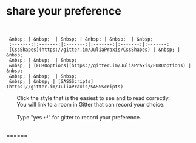# share your preference
&nbsp;  

     &nbsp; | &nbsp;  | &nbsp; | &nbsp; | &nbsp;  | &nbsp;
     :-------:|:-------:|:-------:|:-------:|:-------:|:-------:
     [CssShapes](https://gitter.im/JuliaPraxis/CssShapes) | &nbsp; | &nbsp;  
     &nbsp; | &nbsp;  | &nbsp;  
     &nbsp; | [EUROoptions](https://gitter.im/JuliaPraxis/EUROoptions) | &nbsp;  
     &nbsp; | &nbsp;  | &nbsp;  
     &nbsp; | &nbsp; | [SASSScripts](https://gitter.im/JuliaPraxis/SASSScripts)   
    
    
&nbsp;&nbsp;&nbsp;&nbsp;&nbsp;&nbsp;
     Click the style that is the easiest to see and to read correctly.  
&nbsp;&nbsp;&nbsp;&nbsp;&nbsp;&nbsp;
     You will link to a room in Gitter that can record your choice.    
&nbsp;       
&nbsp;&nbsp;&nbsp;&nbsp;&nbsp;&nbsp;
     Type "yes&thinsp;↵" for gitter to record your preference.
&nbsp;      
 &nbsp;       

======
